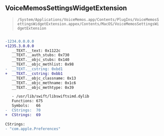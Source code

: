 ## VoiceMemosSettingsWidgetExtension

> `/System/Applications/VoiceMemos.app/Contents/PlugIns/VoiceMemosSettingsWidgetExtension.appex/Contents/MacOS/VoiceMemosSettingsWidgetExtension`

```diff

-1234.0.0.0.0
+1235.3.0.0.0
   __TEXT.__text: 0x1122c
   __TEXT.__auth_stubs: 0x730
   __TEXT.__objc_stubs: 0x140
   __TEXT.__objc_methlist: 0x98
-  __TEXT.__cstring: 0xbd1
+  __TEXT.__cstring: 0xbb1
   __TEXT.__objc_classname: 0x13
   __TEXT.__objc_methname: 0x1c6
   __TEXT.__objc_methtype: 0x39

   - /usr/lib/swift/libswiftsimd.dylib
   Functions: 675
   Symbols:   66
-  CStrings:  70
+  CStrings:  69
 
CStrings:
- "com.apple.Preferences"

```
